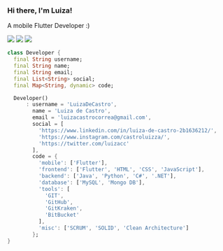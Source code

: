 ### Hi there, I'm Luiza!
A mobile Flutter Developer :)
<div> 

  <a href="https://instagram.com/castroluizza" target="_blank"><img src="https://img.shields.io/badge/-Instagram-%23E4405F?style=for-the-badge&logo=instagram&logoColor=white" target="_blank"></a>
  <a href = "mailto:luizacastrocorrea@gmail.com"><img src="https://img.shields.io/badge/-Gmail-%23333?style=for-the-badge&logo=gmail&logoColor=white" target="_blank"></a>
  <a href="https://www.linkedin.com/in/luiza-de-castro-2b1636212/" target="_blank"><img src="https://img.shields.io/badge/-LinkedIn-%230077B5?style=for-the-badge&logo=linkedin&logoColor=white" target="_blank"></a> 
 
 




```dart	
class Developer {
  final String username;
  final String name;
  final String email;
  final List<String> social;
  final Map<String, dynamic> code;

  Developer()
      : username = 'LuizaDeCastro',
        name = 'Luiza de Castro',
        email = 'luizacastrocorrea@gmail.com',
        social = [
          'https://www.linkedin.com/in/luiza-de-castro-2b1636212/',
          'https://www.instagram.com/castroluizza/',
          'https://twitter.com/luizacc'
        ],
        code = {
          'mobile': ['Flutter'],
          'frontend': ['Flutter', 'HTML', 'CSS', 'JavaScript'],
          'backend': ['Java', 'Python', 'C#', '.NET'],
          'database': ['MySQL', 'Mongo DB'],
          'tools': [
            'GIT',
            'GitHub',
            'GitKraken',
            'BitBucket'
          ],
          'misc': ['SCRUM', 'SOLID', 'Clean Architecture']
        };
}
```

